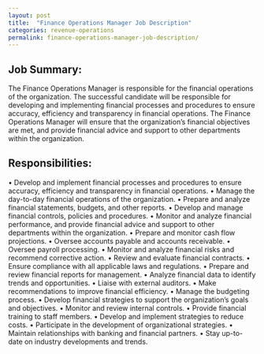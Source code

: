 ```yaml
---
layout: post
title:  "Finance Operations Manager Job Description"
categories: revenue-operations
permalink: finance-operations-manager-job-description/
---
```


## Job Summary:

The Finance Operations Manager is responsible for the financial operations of the organization. The successful candidate will be responsible for developing and implementing financial processes and procedures to ensure accuracy, efficiency and transparency in financial operations. The Finance Operations Manager will ensure that the organization’s financial objectives are met, and provide financial advice and support to other departments within the organization. 

## Responsibilities:

• Develop and implement financial processes and procedures to ensure accuracy, efficiency and transparency in financial operations.
• Manage the day-to-day financial operations of the organization. 
• Prepare and analyze financial statements, budgets, and other reports.
• Develop and manage financial controls, policies and procedures.
• Monitor and analyze financial performance, and provide financial advice and support to other departments within the organization.
• Prepare and monitor cash flow projections.
• Oversee accounts payable and accounts receivable.
• Oversee payroll processing.
• Monitor and analyze financial risks and recommend corrective action.
• Review and evaluate financial contracts.
• Ensure compliance with all applicable laws and regulations.
• Prepare and review financial reports for management.
• Analyze financial data to identify trends and opportunities.
• Liaise with external auditors.
• Make recommendations to improve financial efficiency.
• Manage the budgeting process.
• Develop financial strategies to support the organization’s goals and objectives.
• Monitor and review internal controls.
• Provide financial training to staff members.
• Develop and implement strategies to reduce costs.
• Participate in the development of organizational strategies.
• Maintain relationships with banking and financial partners.
• Stay up-to-date on industry developments and trends.